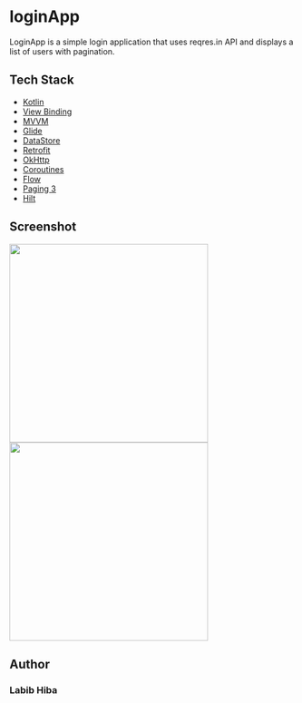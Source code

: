 # loginApp
LoginApp is a simple login application that uses reqres.in API and displays a list of users with pagination.

## Tech Stack

- [Kotlin](https://kotlinlang.org)
- [View Binding](https://developer.android.com/topic/libraries/view-binding)
- [MVVM](https://developer.android.com/jetpack/guide)
- [Glide](https://github.com/bumptech/glide)
- [DataStore](https://developer.android.com/topic/libraries/architecture/datastore)
- [Retrofit](https://square.github.io/retrofit)
- [OkHttp](https://square.github.io/okhttp)
- [Coroutines](https://developer.android.com/kotlin/coroutines)
- [Flow](https://developer.android.com/kotlin/flow)
- [Paging 3](https://developer.android.com/topic/libraries/architecture/paging/v3-overview)
- [Hilt](https://developer.android.com/training/dependency-injection/hilt-android)

## Screenshot

<p>
 <img height="350" src="https://github.com/lalabib/LoginApp/assets/57593172/42222aac-7227-4e38-8438-e7ba01a9e0a6"/>
 <img height="350" src="https://github.com/lalabib/LoginApp/assets/57593172/326b184e-1a7c-408c-9e9a-26c6b4598a0d"/>
</p>

## Author
### Labib Hiba
